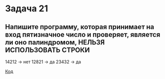 # Задача 21

## Напишите программу, которая принимает на вход пятизначное число и проверяет, является ли оно палиндромом, НЕЛЬЗЯ ИСПОЛЬЗОВАТЬ СТРОКИ

14212 -> нет
12821 -> да
23432 -> да

[Код](../Exp000/Program.cs)
